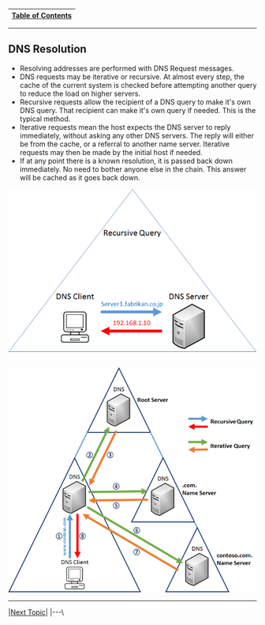 |[Table of Contents](/00-Table-of-Contents.md)|
|---|

---

## DNS Resolution

* Resolving addresses are performed with DNS Request messages.
* DNS requests may be iterative or recursive. At almost every step, the cache of the current system is checked before attempting another query to reduce the load on higher servers.
* Recursive requests allow the recipient of a DNS query to make it's own DNS query. That recipient can make it's own query if needed. This is the typical method.
* Iterative requests mean the host expects the DNS server to reply immediately, without asking any other DNS servers. The reply will either be from the cache, or a referral to another name server. Iterative requests may then be made by the initial host if needed.
* If at any point there is a known resolution, it is passed back down immediately. No need to bother anyone else in the chain. This answer will be cached as it goes back down.

![](/assets/dns_2.png)

![](/assets/dns_3.png)

---

|[Next Topic](/07-osi-layer-7/dig.md)|
|---\
